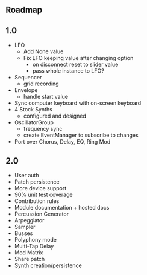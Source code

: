 ## Roadmap

## 1.0
+ LFO
  - Add None value
  - Fix LFO keeping value after changing option
    - on disconnect reset to slider value
    - pass whole instance to LFO?
+ Sequencer
  - grid recording
+ Envelope
  - handle start value
+ Sync computer keyboard with on-screen keyboard
+ 4 Stock Synths
  - configured and designed
+ OscillatorGroup
  - frequency sync
  - create EventManager to subscribe to changes
+ Port over Chorus, Delay, EQ, Ring Mod

## 2.0
+ User auth
+ Patch persistence
+ More device support
+ 90% unit test coverage
+ Contribution rules
+ Module documentation + hosted docs
+ Percussion Generator
+ Arpeggiator
+ Sampler
+ Busses
+ Polyphony mode
+ Multi-Tap Delay
+ Mod Matrix
+ Share patch
+ Synth creation/persistence
